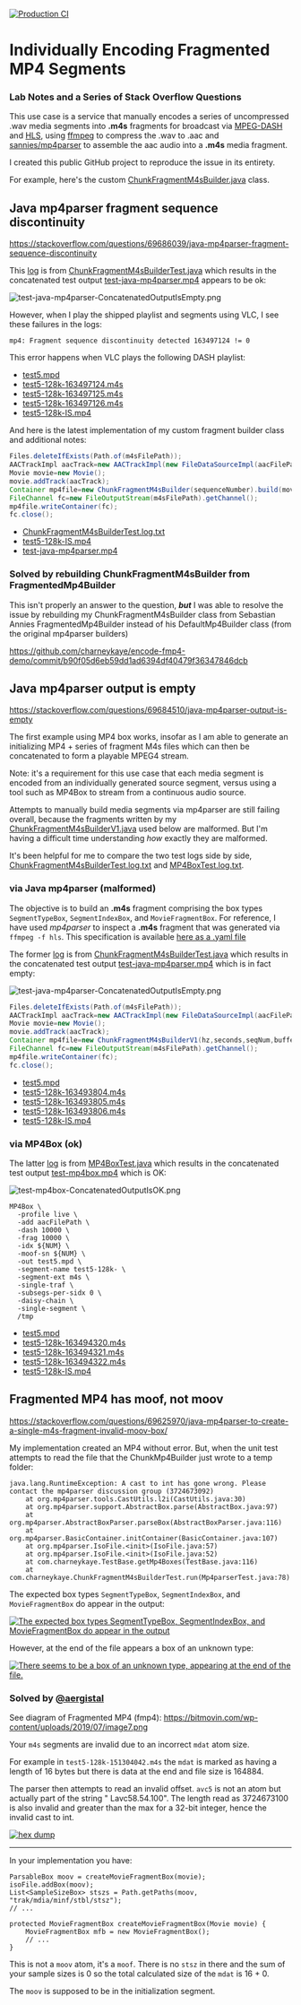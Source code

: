 [![Production CI](https://github.com/charneykaye/encode-fmp4-demo/actions/workflows/main.yml/badge.svg?branch=main)](https://github.com/charneykaye/encode-fmp4-demo/actions/workflows/main.yml)

# Individually Encoding Fragmented MP4 Segments

### Lab Notes and a Series of Stack Overflow Questions

This use case is a service that manually encodes a series of uncompressed .wav media segments into **.m4s** fragments
for broadcast via [MPEG-DASH](https://en.wikipedia.org/wiki/Dynamic_Adaptive_Streaming_over_HTTP) and [HLS](https://en.wikipedia.org/wiki/HTTP_Live_Streaming),
using [ffmpeg](https://www.ffmpeg.org/) to compress the .wav to .aac
and [sannies/mp4parser](https://github.com/sannies/mp4parser) to assemble the aac audio into a **.m4s** media fragment.

I created this public GitHub project to reproduce the issue in its entirety.

For example, here's the
custom [ChunkFragmentM4sBuilder.java](src/main/java/com/charneykaye/ChunkFragmentM4sBuilder.java) class.

## Java mp4parser fragment sequence discontinuity

https://stackoverflow.com/questions/69686039/java-mp4parser-fragment-sequence-discontinuity

This [log](notes/via-java-mp4parser-v2/ChunkFragmentM4sBuilderTest.log.txt) is
from [ChunkFragmentM4sBuilderTest.java](src/test/java/com/charneykaye/ChunkFragmentM4sBuilderTest.java) which results in
the concatenated test output [test-java-mp4parser.mp4](notes/via-java-mp4parser-v2/test-java-mp4parser.mp4) appears to
be ok:

![test-java-mp4parser-ConcatenatedOutputIsEmpty.png](notes/via-java-mp4parser-v2/test-java-mp4parser-ConcatenatedOutputIsOK.png)

However, when I play the shipped playlist and segments using VLC, I see these failures in the logs:

```
mp4: Fragment sequence discontinuity detected 163497124 != 0
```

This error happens when VLC plays the following DASH playlist:

- [test5.mpd](notes/via-java-mp4parser-v2/test5.mpd)
- [test5-128k-163497124.m4s](notes/via-java-mp4parser-v2/test5-128k-163497124.m4s)
- [test5-128k-163497125.m4s](notes/via-java-mp4parser-v2/test5-128k-163497125.m4s)
- [test5-128k-163497126.m4s](notes/via-java-mp4parser-v2/test5-128k-163497126.m4s)
- [test5-128k-IS.mp4](notes/via-java-mp4parser-v2/test5-128k-IS.mp4)

And here is the latest implementation of my custom fragment builder class and additional notes:

```java
Files.deleteIfExists(Path.of(m4sFilePath));
AACTrackImpl aacTrack=new AACTrackImpl(new FileDataSourceImpl(aacFilePath));
Movie movie=new Movie();
movie.addTrack(aacTrack);
Container mp4file=new ChunkFragmentM4sBuilder(sequenceNumber).build(movie);
FileChannel fc=new FileOutputStream(m4sFilePath).getChannel();
mp4file.writeContainer(fc);
fc.close();
```

- [ChunkFragmentM4sBuilderTest.log.txt](notes/via-java-mp4parser-v2/ChunkFragmentM4sBuilderTest.log.txt)
- [test5-128k-IS.mp4](notes/via-java-mp4parser-v2/test5-128k-IS.mp4)
- [test-java-mp4parser.mp4](notes/via-java-mp4parser-v2/test-java-mp4parser.mp4)

### Solved by rebuilding ChunkFragmentM4sBuilder from FragmentedMp4Builder

This isn't properly an answer to the question, ***but*** I was able to resolve the issue by rebuilding my
ChunkFragmentM4sBuilder class from Sebastian Annies FragmentedMp4Builder instead of his DefaultMp4Builder class (from
the original mp4parser builders)

https://github.com/charneykaye/encode-fmp4-demo/commit/b90f05d6eb59dd1ad6394df40479f36347846dcb

## Java mp4parser output is empty

https://stackoverflow.com/questions/69684510/java-mp4parser-output-is-empty

The first example using MP4 box works, insofar as I am able to generate an initializing MP4 + series of fragment M4s
files which can then be concatenated to form a playable MPEG4 stream.

Note: it's a requirement for this use case that each media segment is encoded from an individually generated source
segment, versus using a tool such as MP4Box to stream from a continuous audio source.

Attempts to manually build media segments via mp4parser are still failing overall, because the fragments written by
my [ChunkFragmentM4sBuilderV1.java](src/main/java/com/charneykaye/ChunkFragmentM4sBuilderV1.java) used below are
malformed. But I'm having a difficult time understanding *how* exactly they are malformed.

It's been helpful for me to compare the two test logs side by
side, [ChunkFragmentM4sBuilderTest.log.txt](notes/via-java-mp4parser/ChunkFragmentM4sBuilderTest.log.txt)
and [MP4BoxTest.log.txt](notes/via-mp4box/MP4BoxTest.log.txt).

### via Java mp4parser (malformed)

The objective is to build an **.m4s** fragment comprising the box types `SegmentTypeBox`, `SegmentIndexBox`,
and `MovieFragmentBox`. For reference, I have used *mp4parser* to inspect a **.m4s** fragment that was generated
via `ffmpeg -f hls`. This specification is
available [here as a .yaml file](src/test/resources/test5-128k-151304042-ffmpeg.yaml)

The former [log](notes/via-java-mp4parser/ChunkFragmentM4sBuilderTest.log.txt) is
from [ChunkFragmentM4sBuilderTest.java](src/test/java/com/charneykaye/ChunkFragmentM4sBuilderTest.java) which results in
the concatenated test output [test-java-mp4parser.mp4](notes/via-java-mp4parser/test-java-mp4parser.mp4) which is in
fact empty:

![test-java-mp4parser-ConcatenatedOutputIsEmpty.png](notes/via-java-mp4parser/test-java-mp4parser-ConcatenatedOutputIsEmpty.png)

```java
Files.deleteIfExists(Path.of(m4sFilePath));
AACTrackImpl aacTrack=new AACTrackImpl(new FileDataSourceImpl(aacFilePath));
Movie movie=new Movie();
movie.addTrack(aacTrack);
Container mp4file=new ChunkFragmentM4sBuilderV1(hz,seconds,seqNum,bufferSize).build(movie);
FileChannel fc=new FileOutputStream(m4sFilePath).getChannel();
mp4file.writeContainer(fc);
fc.close();
```

- [test5.mpd](notes/via-java-mp4parser/test5.mpd)
- [test5-128k-163493804.m4s](notes/via-java-mp4parser/test5-128k-163493804.m4s)
- [test5-128k-163493805.m4s](notes/via-java-mp4parser/test5-128k-163493805.m4s)
- [test5-128k-163493806.m4s](notes/via-java-mp4parser/test5-128k-163493806.m4s)
- [test5-128k-IS.mp4](notes/via-java-mp4parser/test5-128k-IS.mp4)

### via MP4Box (ok)

The latter [log](notes/via-mp4box/MP4BoxTest.log.txt) is
from [MP4BoxTest.java](src/test/java/com/charneykaye/MP4BoxTest.java) which results in the concatenated test output
[test-mp4box.mp4](notes/via-mp4box/test-mp4box.mp4) which is OK:

![test-mp4box-ConcatenatedOutputIsOK.png](notes/via-mp4box/test-mp4box-ConcatenatedOutputIsOK.png)

```shell
MP4Box \
  -profile live \
  -add aacFilePath \
  -dash 10000 \
  -frag 10000 \
  -idx ${NUM} \
  -moof-sn ${NUM} \
  -out test5.mpd \
  -segment-name test5-128k- \
  -segment-ext m4s \
  -single-traf \
  -subsegs-per-sidx 0 \
  -daisy-chain \
  -single-segment \
  /tmp
```

- [test5.mpd](notes/via-mp4box/test5.mpd)
- [test5-128k-163494320.m4s](notes/via-mp4box/test5-128k-163494320.m4s)
- [test5-128k-163494321.m4s](notes/via-mp4box/test5-128k-163494321.m4s)
- [test5-128k-163494322.m4s](notes/via-mp4box/test5-128k-163494322.m4s)
- [test5-128k-IS.mp4](notes/via-mp4box/test5-128k-IS.mp4)

## Fragmented MP4 has moof, not moov

https://stackoverflow.com/questions/69625970/java-mp4parser-to-create-a-single-m4s-fragment-invalid-moov-box/

My implementation created an MP4 without error. But, when the unit test attempts to read the file that the
ChunkMp4Builder just wrote to a temp folder:

```
java.lang.RuntimeException: A cast to int has gone wrong. Please contact the mp4parser discussion group (3724673092)
	at org.mp4parser.tools.CastUtils.l2i(CastUtils.java:30)
	at org.mp4parser.support.AbstractBox.parse(AbstractBox.java:97)
	at org.mp4parser.AbstractBoxParser.parseBox(AbstractBoxParser.java:116)
	at org.mp4parser.BasicContainer.initContainer(BasicContainer.java:107)
	at org.mp4parser.IsoFile.<init>(IsoFile.java:57)
	at org.mp4parser.IsoFile.<init>(IsoFile.java:52)
	at com.charneykaye.TestBase.getMp4Boxes(TestBase.java:116)
	at com.charneykaye.ChunkFragmentM4sBuilderTest.run(Mp4parserTest.java:78)
```

The expected box types `SegmentTypeBox`, `SegmentIndexBox`, and `MovieFragmentBox` do appear in the output:

[![The expected box types `SegmentTypeBox`, `SegmentIndexBox`, and `MovieFragmentBox` do appear in the output][2]][2]

However, at the end of the file appears a box of an unknown type:

[![There seems to be a box of an unknown type, appearing at the end of the file.][3]][3]

### Solved by [@aergistal](https://stackoverflow.com/users/4663670/aergistal)

See diagram of Fragmented MP4 (fmp4): https://bitmovin.com/wp-content/uploads/2019/07/image7.png

Your `m4s` segments are invalid due to an incorrect `mdat` atom size.

For example in `test5-128k-151304042.m4s` the `mdat` is marked as having a length of 16 bytes but there is data at the
end and file size is 164884.

The parser then attempts to read an invalid offset. `avc5` is not an atom but actually part of the string "
Lavc58.54.100". The length read as 3724673100 is also invalid and greater than the max for a 32-bit integer, hence the
invalid cast to int.

[![hex dump][1]][1]


----------

In your implementation you have:

    ParsableBox moov = createMovieFragmentBox(movie);
    isoFile.addBox(moov);
    List<SampleSizeBox> stszs = Path.getPaths(moov, "trak/mdia/minf/stbl/stsz");
    // ...

    protected MovieFragmentBox createMovieFragmentBox(Movie movie) {
        MovieFragmentBox mfb = new MovieFragmentBox();
        // ...
    }

This is not a `moov` atom, it's a `moof`. There is no `stsz` in there and the sum of your sample sizes is 0 so the total
calculated size of the `mdat` is 16 + 0.

The `moov` is supposed to be in the initialization segment.


[1]: https://i.stack.imgur.com/4z7gE.jpg


[2]: https://i.stack.imgur.com/aAmyt.png

[3]: https://i.stack.imgur.com/pHJeJ.png
